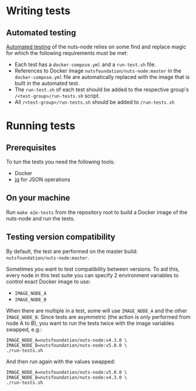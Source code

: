 
# Writing tests
## Automated testing
[Automated testing](https://github.com/nuts-foundation/nuts-node/blob/master/.github/workflows/e2e-tests.yaml) of the nuts-node relies on some find and replace magic for which the following requirements must be met:

- Each test has a `docker-compose.yml` and a `run-test.sh` file. 
- References to Docker image `nutsfoundation/nuts-node:master` in the `docker-compose.yml` file are automatically replaced with the image that is built in the automated test.
- The `run-test.sh` of each test should be added to the respective group's `/<test-group>/run-tests.sh` script.
- All `/<test-group>/run-tests.sh` should be added to `/run-tests.sh`

# Running tests
## Prerequisites
To tun the tests you need the following tools:

- Docker
- [jq](https://stedolan.github.io/jq/) for JSON operations

## On your machine

Run `make e2e-tests` from the repository root to build a Docker image of the nuts-node and run the tests.

## Testing version compatibility

By default, the test are performed on the master build: `nutsfoundation/nuts-node:master`.

Sometimes you want to test compatibility between versions. To aid this, every node in this test suite you can specify 2 environment variables to control exact Docker image to use:

- `IMAGE_NODE_A`
- `IMAGE_NODE_B`

When there are multiple in a test, some will use `IMAGE_NODE_A` and the other `IMAGE_NODE_B`.
Since tests are asymmetric (the action is only performed from node A to B), you want to run the tests twice with the image variables swapped, e.g.:

```console
IMAGE_NODE_A=nutsfoundation/nuts-node:v4.3.0 \
IMAGE_NODE_B=nutsfoundation/nuts-node:v5.0.0 \
./run-tests.sh
```

And then run again with the values swapped:
```console
IMAGE_NODE_A=nutsfoundation/nuts-node:v5.0.0 \
IMAGE_NODE_B=nutsfoundation/nuts-node:v4.3.0 \
./run-tests.sh
```

